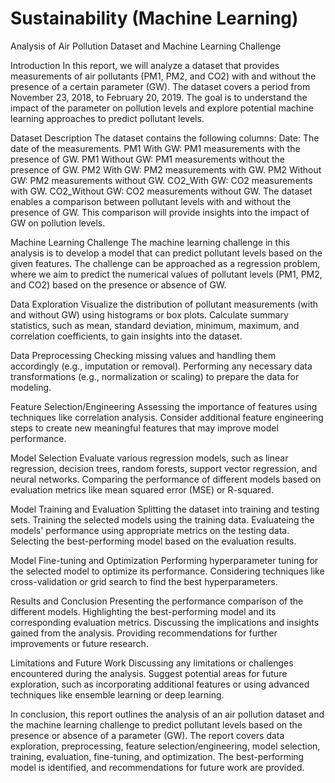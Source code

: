 # Sustainability (Machine Learning)
Analysis of Air Pollution Dataset and Machine Learning Challenge

Introduction
In this report, we will analyze a dataset that provides measurements of air pollutants (PM1, PM2, and CO2) with and without the presence of a certain parameter (GW). The dataset covers a period from November 23, 2018, to February 20, 2019. The goal is to understand the impact of the parameter on pollution levels and explore potential machine learning approaches to predict pollutant levels.



Dataset Description
The dataset contains the following columns:
Date: The date of the measurements.
PM1 With GW: PM1 measurements with the presence of GW.
PM1 Without GW: PM1 measurements without the presence of GW.
PM2 With GW: PM2 measurements with GW.
PM2 Without GW: PM2 measurements without GW.
CO2_With GW: CO2 measurements with GW.
CO2_Without GW: CO2 measurements without GW.
The dataset enables a comparison between pollutant levels with and without the presence of GW. This comparison will provide insights into the impact of GW on pollution levels.

Machine Learning Challenge
The machine learning challenge in this analysis is to develop a model that can predict pollutant levels based on the given features. The challenge can be approached as a regression problem, where we aim to predict the numerical values of pollutant levels (PM1, PM2, and CO2) based on the presence or absence of GW.

Data Exploration
Visualize the distribution of pollutant measurements (with and without GW) using histograms or box plots.
Calculate summary statistics, such as mean, standard deviation, minimum, maximum, and correlation coefficients, to gain insights into the dataset.

Data Preprocessing
Checking  missing values and handling them accordingly (e.g., imputation or removal).
Performing any necessary data transformations (e.g., normalization or scaling) to prepare the data for modeling.

Feature Selection/Engineering
Assessing the importance of features using techniques like correlation analysis.
Consider additional feature engineering steps to create new meaningful features that may improve model performance.

Model Selection
Evaluate various regression models, such as linear regression, decision trees, random forests, support vector regression, and neural networks.
Comparing the performance of different models based on evaluation metrics like mean squared error (MSE) or R-squared.

Model Training and Evaluation
Splitting the dataset into training and testing sets.
Training the selected models using the training data.
Evaluateing the models' performance using appropriate metrics on the testing data.
Selecting the best-performing model based on the evaluation results.

Model Fine-tuning and Optimization
Performing hyperparameter tuning for the selected model to optimize its performance.
Considering techniques like cross-validation or grid search to find the best hyperparameters.

Results and Conclusion
Presenting the performance comparison of the different models.
Highlighting the best-performing model and its corresponding evaluation metrics.
Discussing the implications and insights gained from the analysis.
Providing recommendations for further improvements or future research.

Limitations and Future Work
Discussing any limitations or challenges encountered during the analysis.
Suggest potential areas for future exploration, such as incorporating additional features or using advanced techniques like ensemble learning or deep learning.

In conclusion, this report outlines the analysis of an air pollution dataset and the machine learning challenge to predict pollutant levels based on the presence or absence of a parameter (GW). The report covers data exploration, preprocessing, feature selection/engineering, model selection, training, evaluation, fine-tuning, and optimization. The best-performing model is identified, and recommendations for future work are provided.
